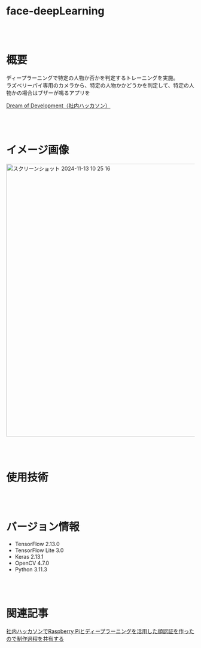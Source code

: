 
# face-deepLearning




<br><br>

# 概要

ディープラーニングで特定の人物か否かを判定するトレーニングを実施。<br>
ラズベリーパイ専用のカメラから、特定の人物かかどうかを判定して、特定の人物かの場合はブザーが鳴るアプリを

[Dream of Development（社内ハッカソン）](https://www.arsaga.jp/news/dream-of-development-report-20230801/)

<br><br>

# イメージ画像

<img width="728" alt="スクリーンショット 2024-11-13 10 25 16" src="https://github.com/user-attachments/assets/5956a3d7-de18-4116-8f93-dd40c5812c18">


<br><br>

# 使用技術



<br><br>

# バージョン情報

- TensorFlow	2.13.0
- TensorFlow Lite	3.0
- Keras	2.13.1
- OpenCV	4.7.0
- Python	3.11.3


<br><br>

# 関連記事

[社内ハッカソンでRaspberry Piとディープラーニングを活用した顔認証を作ったので制作過程を共有する](https://zenn.dev/arsaga/articles/7a82079640542e)


